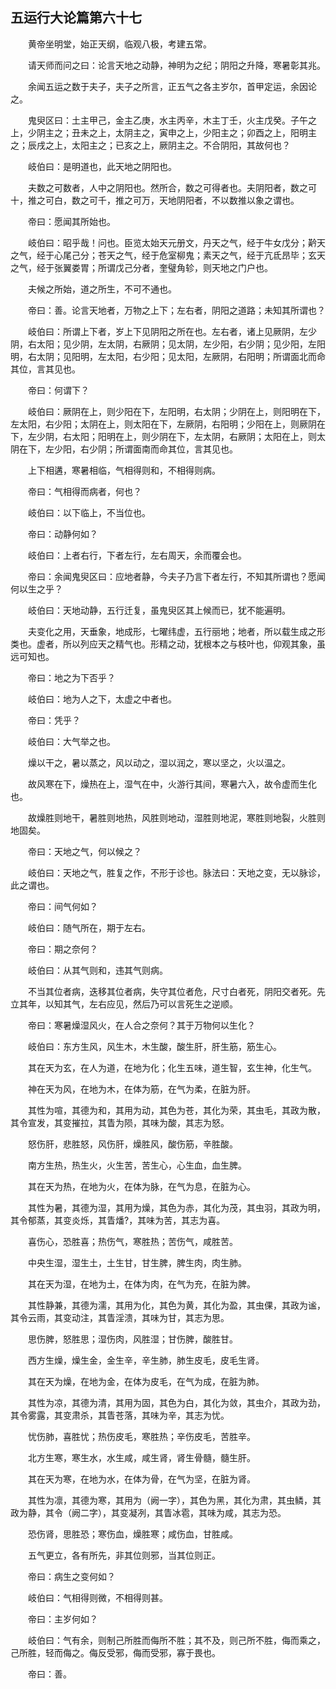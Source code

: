 ## 五运行大论篇第六十七


&emsp;&emsp;黄帝坐明堂，始正天纲，临观八极，考建五常。

&emsp;&emsp;请天师而问之曰：论言天地之动静，神明为之纪；阴阳之升降，寒暑彰其兆。

&emsp;&emsp;余闻五运之数于夫子，夫子之所言，正五气之各主岁尔，首甲定运，余因论之。

&emsp;&emsp;鬼臾区曰：土主甲己，金主乙庚，水主丙辛，木主丁壬，火主戊癸。子午之上，少阴主之；丑未之上，太阴主之，寅申之上，少阳主之；卯酉之上，阳明主之；辰戌之上，太阳主之；已亥之上，厥阴主之。不合阴阳，其故何也？

&emsp;&emsp;岐伯曰：是明道也，此天地之阴阳也。

&emsp;&emsp;夫数之可数者，人中之阴阳也。然所合，数之可得者也。夫阴阳者，数之可十，推之可白，数之可千，推之可万，天地阴阳者，不以数推以象之谓也。

&emsp;&emsp;帝曰：愿闻其所始也。

&emsp;&emsp;岐伯曰：昭乎哉！问也。臣览太始天元册文，丹天之气，经于牛女戊分；黅天之气，经于心尾己分；苍天之气，经于危室柳鬼；素天之气，经于亢氐昂毕；玄天之气，经于张翼娄胃；所谓戊己分者，奎璧角轸，则天地之门户也。

&emsp;&emsp;夫候之所始，道之所生，不可不通也。

&emsp;&emsp;帝曰：善。论言天地者，万物之上下；左右者，阴阳之道路；未知其所谓也？

&emsp;&emsp;岐伯曰：所谓上下者，岁上下见阴阳之所在也。左右者，诸上见厥阴，左少阴，右太阳；见少阴，左太阴，右厥阴；见太阴，左少阳，右少阴；见少阳，左阳明，右太阴；见阳明，左太阳，右少阳；见太阳，左厥阴，右阳明；所谓面北而命其位，言其见也。

&emsp;&emsp;帝曰：何谓下？

&emsp;&emsp;岐伯曰：厥阴在上，则少阳在下，左阳明，右太阴；少阴在上，则阳明在下，左太阳，右少阳；太阴在上，则太阳在下，左厥阴，右阳明；少阳在上，则厥阴在下，左少阴，右太阳；阳明在上，则少阴在下，左太阴，右厥阴；太阳在上，则太阴在下，左少阳，右少阴；所谓面南而命其位，言其见也。

&emsp;&emsp;上下相遘，寒暑相临，气相得则和，不相得则病。

&emsp;&emsp;帝曰：气相得而病者，何也？

&emsp;&emsp;岐伯曰：以下临上，不当位也。

&emsp;&emsp;帝曰：动静何如？

&emsp;&emsp;岐伯曰：上者右行，下者左行，左右周天，余而覆会也。

&emsp;&emsp;帝曰：余闻鬼臾区曰：应地者静，今夫子乃言下者左行，不知其所谓也？愿闻何以生之乎？

&emsp;&emsp;岐伯曰：天地动静，五行迁复，虽鬼臾区其上候而已，犹不能遍明。

&emsp;&emsp;夫变化之用，天垂象，地成形，七曜纬虚，五行丽地；地者，所以载生成之形类也。虚者，所以列应天之精气也。形精之动，犹根本之与枝叶也，仰观其象，虽远可知也。

&emsp;&emsp;帝曰：地之为下否乎？

&emsp;&emsp;岐伯曰：地为人之下，太虚之中者也。

&emsp;&emsp;帝曰：凭乎？

&emsp;&emsp;岐伯曰：大气举之也。

&emsp;&emsp;燥以干之，暑以蒸之，风以动之，湿以润之，寒以坚之，火以温之。

&emsp;&emsp;故风寒在下，燥热在上，湿气在中，火游行其间，寒暑六入，故令虚而生化也。

&emsp;&emsp;故燥胜则地干，暑胜则地热，风胜则地动，湿胜则地泥，寒胜则地裂，火胜则地固矣。

&emsp;&emsp;帝曰：天地之气，何以候之？

&emsp;&emsp;岐伯曰：天地之气，胜复之作，不形于诊也。脉法曰：天地之变，无以脉诊，此之谓也。

&emsp;&emsp;帝曰：间气何如？

&emsp;&emsp;岐伯曰：随气所在，期于左右。

&emsp;&emsp;帝曰：期之奈何？

&emsp;&emsp;岐伯曰：从其气则和，违其气则病。

&emsp;&emsp;不当其位者病，迭移其位者病，失守其位者危，尺寸白者死，阴阳交者死。先立其年，以知其气，左右应见，然后乃可以言死生之逆顺。

&emsp;&emsp;帝曰：寒暑燥湿风火，在人合之奈何？其于万物何以生化？

&emsp;&emsp;岐伯曰：东方生风，风生木，木生酸，酸生肝，肝生筋，筋生心。

&emsp;&emsp;其在天为玄，在人为道，在地为化；化生五味，道生智，玄生神，化生气。

&emsp;&emsp;神在天为风，在地为木，在体为筋，在气为柔，在脏为肝。

&emsp;&emsp;其性为喧，其德为和，其用为动，其色为苍，其化为荣，其虫毛，其政为散，其令宣发，其变摧拉，其眚为陨，其味为酸，其志为怒。

&emsp;&emsp;怒伤肝，悲胜怒，风伤肝，燥胜风，酸伤筋，辛胜酸。

&emsp;&emsp;南方生热，热生火，火生苦，苦生心，心生血，血生脾。

&emsp;&emsp;其在天为热，在地为火，在体为脉，在气为息，在脏为心。

&emsp;&emsp;其性为暑，其德为湿，其用为燥，其色为赤，其化为茂，其虫羽，其政为明，其令郁蒸，其变炎烁，其眚燔?，其味为苦，其志为喜。

&emsp;&emsp;喜伤心，恐胜喜；热伤气，寒胜热；苦伤气，咸胜苦。

&emsp;&emsp;中央生湿，湿生土，土生甘，甘生脾，脾生肉，肉生肺。

&emsp;&emsp;其在天为湿，在地为土，在体为肉，在气为充，在脏为脾。

&emsp;&emsp;其性静兼，其德为濡，其用为化，其色为黄，其化为盈，其虫倮，其政为谧，其令云雨，其变动注，其眚淫溃，其味为甘，其志为思。

&emsp;&emsp;思伤脾，怒胜思；湿伤肉，风胜湿；甘伤脾，酸胜甘。

&emsp;&emsp;西方生燥，燥生金，金生辛，辛生肺，肺生皮毛，皮毛生肾。

&emsp;&emsp;其在天为燥，在地为金，在体为皮毛，在气为成，在脏为肺。

&emsp;&emsp;其性为凉，其德为清，其用为固，其色为白，其化为敛，其虫介，其政为劲，其令雾露，其变肃杀，其眚苍落，其味为辛，其志为忧。

&emsp;&emsp;忧伤肺，喜胜忧；热伤皮毛，寒胜热；辛伤皮毛，苦胜辛。

&emsp;&emsp;北方生寒，寒生水，水生咸，咸生肾，肾生骨髓，髓生肝。

&emsp;&emsp;其在天为寒，在地为水，在体为骨，在气为坚，在脏为肾。

&emsp;&emsp;其性为凛，其德为寒，其用为（阙一字），其色为黑，其化为肃，其虫鳞，其政为静，其令（阙二字），其变凝冽，其眚冰雹，其味为咸，其志为恐。

&emsp;&emsp;恐伤肾，思胜恐；寒伤血，燥胜寒；咸伤血，甘胜咸。

&emsp;&emsp;五气更立，各有所先，非其位则邪，当其位则正。

&emsp;&emsp;帝曰：病生之变何如？

&emsp;&emsp;岐伯曰：气相得则微，不相得则甚。

&emsp;&emsp;帝曰：主岁何如？

&emsp;&emsp;岐伯曰：气有余，则制己所胜而侮所不胜；其不及，则己所不胜，侮而乘之，己所胜，轻而侮之。侮反受邪，侮而受邪，寡于畏也。

&emsp;&emsp;帝曰：善。

